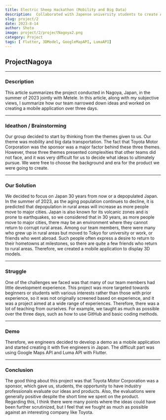 ```yaml
---
title: Electric Sheep Hackathon (Mobility and Big Data)
description:  Collaborated with Japense university students to create AR App with Flutter that Toyota sponsors. Utilize Luma API and Google Map API for 3D models and map feature
slug: project/2
date: 2023-8-14
author: Shoto
image: project/2/projectNagoya2.png
category: Project
tags: [ Flutter, 3DModel, GoogleMapAPI, LumaAPI]
---
```


## ProjectNagoya

---

### Description

This article summarizes the project conducted in Nagoya, Japan, in the summer of 2023 jointly with Metele. In this article, along with my subjective views, I summarize how our team narrowed down ideas and worked on creating a mobile application over three days.

---

### Ideathon / Brainstorming

Our group decided to start by thinking from the themes given to us. Our theme was mobility and big data transportation. The fact that Toyota Motor Corporation was the sponsor was a major factor behind these three themes. However, these three themes presented complexities that other teams did not face, and it was very difficult for us to decide what ideas to ultimately pursue. We were free to choose the background and era for the product we were going to create.

---

### Our Solution

We decided to focus on Japan 30 years from now or a depopulated Japan. In the summer of 2023, as the aging population continues to decline, it is predicted that depopulation in rural areas will increase as more people move to major cities. Japan is also known for its volcanic zones and is prone to earthquakes, so we considered that in 30 years, as more people move to major cities, there may be an environment where they cannot return to corrupt rural areas. Among our team members, there were many who grew up in rural areas but moved to Tokyo for university or work, or friends who went abroad. Such people often express a desire to return to their hometowns at milestones, so there are quite a few friends who return to rural areas. Therefore, we created a mobile application to display 3D models.

---

### Struggle

One of the challenges we faced was that many of our team members had little development experience. This project was more targeted towards beginners or students with various interests rather than those with prior experience, so it was not originally screened based on experience, and it was a project aimed at a wide range of experiences. Therefore, there was a lot of teaching from ourselves. For example, we taught as much as possible over the three days, such as how to use GitHub and basic coding methods.

---

### Demo

Therefore, we engineers decided to develop a demo as a mobile application and started creating it with five engineers in Japan. The difficult part was using Google Maps API and Luma API with Flutter.

---

### Conclusion

The good thing about this project was that Toyota Motor Corporation was a sponsor, which gave us, students, the opportunity to have industry professionals evaluate our ideas and products. Also, the evaluations were generally positive despite the short time we spent on the product. Regarding this, I think there were many points where the ideas could have been further scrutinized, but I feel that we fought as much as possible against an interesting company like Toyota.
